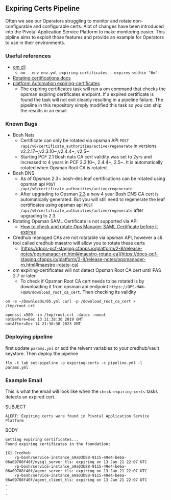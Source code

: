 ## Expiring Certs Pipeline

Often we see our Operators struggling to monitor and rotate non-configurable and configurable certs.  Alot of changes have been introduced into the Pivotal Application Service Platform to make monitoring easier.  This pipline aims to exploit those features and provide an example for Operators to use in their environments.


### Useful references

* [om cli](https://github.com/pivotal-cf/om)
    * `om --env env.yml expiring-certificates --expires-within "6m"`
* [Rotating certifications docs](https://docs.pivotal.io/platform/security/pcf-infrastructure/api-cert-rotation.html)
* [platform Automation expiring-certificates](https://docs.pivotal.io/platform-automation/v4.2/tasks.html#expiring-certificates)
    * The expiring certificates task will run a om command that checks the opsman expiring certificates endpoint.  If a expired certificate is found the task will not exit cleanly resulting in a pipeline failure. The pipeline in this repository simply modified this task so you can ship the results in an email.

### Known Bugs

* Bosh Nats
    * Certificate can only be rotated via opsman API `POST /api/v0/certificate_authorities/active/regenerate` in versions v2.2.17~,v2.3.10~,v2.4.4~, v2.5~
    * Starting PCF 2.1 Bosh nats CA cert validity was set to 2yrs and increased to 4 years in PCF 2.3.10~, 2.4.4~, 2.5~.  It is automatically rotated when Opsman Root CA is rotated.
* Bosh DNS
    * As of Opsman 2.3~ bosh-dns leaf certifications can be rotated using opsman api `POST /api/v0/certificate_authorities/active/regenerate`
    * After upgrading to Opsman [2.3](https://docs.pivotal.io/pivotalcf/2-3/pcf-release-notes/opsmanager-rn.html#bosh-dns-certs) a new 4 year Bosh DNS CA cert is automatically generated.  But you will still need to regenerate the leaf certificates using opsman api `POST /api/v0/certificate_authorities/active/regenerate` after upgrading to 2.3.
* Rotating Opsman SAML Certificate is not supported via API
    * [How to check and rotate Ops Manager SAML Certificate before it expires](https://community.pivotal.io/s/article/how-to-check-and-rotate-ops-manager-saml-certificate-before-it-expires)
* Credhub managed CAs are not rotatable via opsman API, however a cli tool called credhub maestro will allow you to rotate these certs
    * [https://docs-pcf-staging.cfapps.io/platform/2-8/release-notes/opsmanager-rn.html#maestro-rotate-ca](https://docs-pcf-staging.cfapps.io/platform/2-8/release-notes/opsmanager-rn.html#maestro-rotate-ca)
* om expiring-certificates will not detect Opsman Root CA cert until PAS 2.7 or later
    * To check if Opsman Root CA cert needs to be rotated is by downloading it from opsman api endpoint `https://OPS-MAN-FQDN/download_root_ca_cert`.  Then checking its validity

```
om -e ~/Downloads/05.yml curl -p /download_root_ca_cert > /tmp/root.crt

openssl x509 -in /tmp/root.crt -dates -noout
notBefore=Dec 13 21:38:30 2019 GMT
notAfter=Dec 14 21:38:30 2023 GMT
```

### Deploying pipeline

first update `params.yml` or add the relvent variables to your credhub/vault keystore.  Then deploy the pipeline

```
fly -t lab set-pipeline -p expiring-certs -c pipeline.yml -l params.yml
```


### Example Email

This is what the email will look like when the `check-expiring-certs` tasks detects an expired cert.

SUBJECT

```
ALERT: Expiring certs were found in Pivotal Application Service Platform
```

BODY

```
Getting expiring certificates...
Found expiring certificates in the foundation:

[X] Credhub
    /p-bosh/service-instance_a9a03b88-9115-49e4-be6a-06a09708f40f/mysql_server_tls: expiring on 13 Jan 21 22:07 UTC
    /p-bosh/service-instance_a9a03b88-9115-49e4-be6a-06a09708f40f/agent_server_tls: expiring on 13 Jan 21 22:07 UTC
    /p-bosh/service-instance_a9a03b88-9115-49e4-be6a-06a09708f40f/agent_client_tls: expiring on 13 Jan 21 22:07 UTC
.
.
.
```





